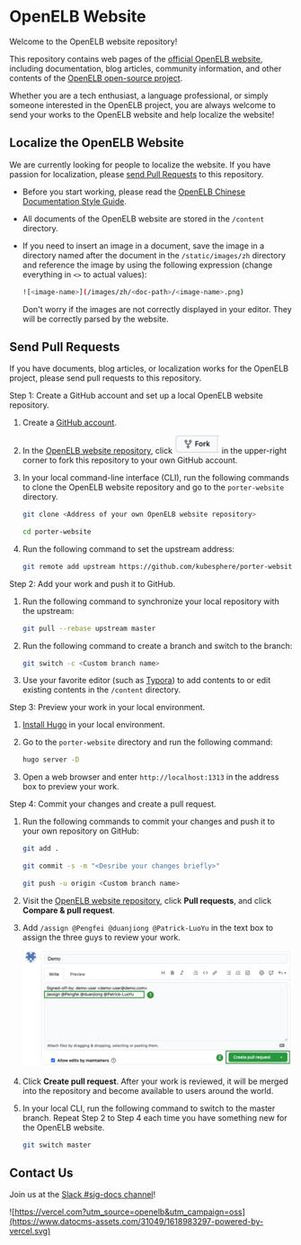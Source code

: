 # OpenELB Website

Welcome to the OpenELB website repository!

This repository contains web pages of the [official OpenELB website](https://porterlb.io), including documentation, blog articles, community information, and other contents of the [OpenELB open-source project](https://github.com/kubesphere/OpenELB).

Whether you are a tech enthusiast, a language professional, or simply someone interested in the OpenELB project, you are always welcome to send your works to the OpenELB website and help localize the website!

## Localize the OpenELB Website

We are currently looking for people to localize the website. If you have passion for localization, please [send Pull Requests](#send-pull-requests) to this repository.

* Before you start working, please read the [OpenELB Chinese Documentation Style Guide](./OpenELB-chinese-documentation-style-guide.md).

* All documents of the OpenELB website are stored in the `/content` directory.

* If you need to insert an image in a document, save the image in a directory named after the document in the `/static/images/zh` directory and reference the image by using the following expression (change everything in `<>` to actual values):

  ```bash
  ![<image-name>](/images/zh/<doc-path>/<image-name>.png)
  ```

  Don't worry if the images are not correctly displayed in your editor. They will be correctly parsed by the website.

## Send Pull Requests

If you have documents, blog articles, or localization works for the OpenELB project, please send pull requests to this repository.

Step 1: Create a GitHub account and set up a local OpenELB website repository.

1. Create a [GitHub account](https://github.com/join).

2. In the [OpenELB website repository](https://github.com/kubesphere/porter-website), click <img src="./fork.png" width="80px"> in the upper-right corner to fork this repository to your own GitHub account.

3. In your local command-line interface (CLI), run the following commands to clone the OpenELB website repository and go to the `porter-website` directory.

   ```bash
   git clone <Address of your own OpenELB website repository>
   ```

   ```bash
   cd porter-website
   ```

4. Run the following command to set the upstream address:

   ```bash
   git remote add upstream https://github.com/kubesphere/porter-website
   ```

Step 2: Add your work and push it to GitHub.

1. Run the following command to synchronize your local repository with the upstream:

   ```bash
   git pull --rebase upstream master
   ```

2. Run the following command to create a branch and switch to the branch:

   ```bash
   git switch -c <Custom branch name>
   ```

3. Use your favorite editor (such as [Typora](https://typora.io/)) to add contents to or edit existing contents in the `/content` directory.

Step 3: Preview your work in your local environment.

1. [Install Hugo](https://gohugo.io/getting-started/quick-start/) in your local environment.

2. Go to the `porter-website` directory and run the following command:

   ```bash
   hugo server -D
   ```

3. Open a web browser and enter `http://localhost:1313` in the address box to preview your work.

Step 4: Commit your changes and create a pull request.

1. Run the following commands to commit your changes and push it to your own repository on GitHub:

   ```bash
   git add .
   ```

   ```bash
   git commit -s -m "<Desribe your changes briefly>"
   ```

   ```bash
   git push -u origin <Custom branch name>
   ```

2. Visit the [OpenELB website repository](https://github.com/kubesphere/porter-website), click **Pull requests**, and click **Compare & pull request**.

3. Add `/assign @Pengfei @duanjiong @Patrick-LuoYu` in the text box to assign the three guys to review your work.

   ![assign](./assign.png)

4. Click **Create pull request**. After your work is reviewed, it will be merged into the repository and become available to users around the world.

5. In your local CLI, run the following command to switch to the master branch. Repeat Step 2 to Step 4 each time you have something new for the OpenELB website.

   ```bash
   git switch master
   ```

## Contact Us

Join us at the [Slack #sig-docs channel](https://kubesphere.slack.com/archives/C010WA9EW01)!  

![https://vercel.com?utm_source=openelb&utm_campaign=oss](https://www.datocms-assets.com/31049/1618983297-powered-by-vercel.svg)